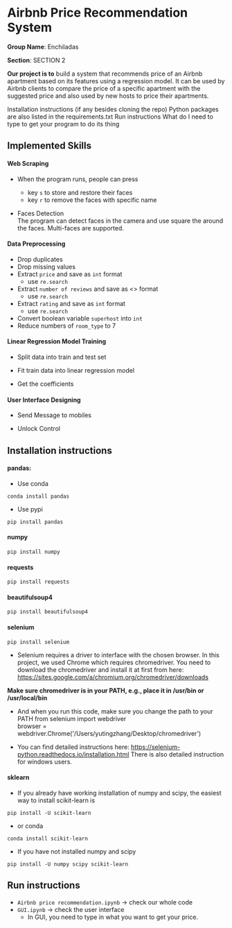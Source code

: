 # Airbnb Price Recommendation System

<b>Group Name</b>: Enchiladas

<b>Section</b>: SECTION 2

<b>Our project is to</b> build a system that recommends price of an Airbnb apartment based on its features using a regression model. It can be used by Airbnb clients to compare the price of 
a specific apartment with the suggested price and also used by new hosts to price their apartments.

Installation instructions (if any besides cloning the repo)
Python packages are also listed in the requirements.txt
Run instructions
What do I need to type to get your program to do its thing


## Implemented Skills
#### Web Scraping
*  
  When the program runs, people can press
  * key `s` to store and restore their faces
  * key `r` to remove the faces with specific name   
  
* Faces Detection  
  The program can detect faces in the camera and use
  square the around the faces. Multi-faces are supported.
 

#### Data Preprocessing
* Drop duplicates
* Drop missing values
* Extract `price` and save as `int` format
  - use `re.search`
* Extract `number of reviews` and save as <> format
  -  use `re.search`
* Extract `rating` and save as `int` format
  - use `re.search`
* Convert boolean variable `superhost` into `int`
* Reduce numbers of `room_type` to 7

#### Linear Regression Model Training
* Split data into train and test set
  
* Fit train data into linear regression model

* Get the coefficients
  

#### User Interface Designing
* Send Message to mobiles  
  
* Unlock Control  
  

## Installation instructions
#### pandas: 
* Use conda
```
conda install pandas
```

* Use pypi
```
pip install pandas
```

#### numpy
```
pip install numpy
```

#### requests
```
pip install requests
```

#### beautifulsoup4
```
pip install beautifulsoup4
```

#### selenium
```
pip install selenium
```
  * Selenium requires a driver to interface with the chosen browser. In this project, we used Chrome which requires chromedriver. You need to download the chromedriver and install it at first from here: https://sites.google.com/a/chromium.org/chromedriver/downloads 

  <b>Make sure chromedriver is in your PATH, e.g., place it in /usr/bin or /usr/local/bin</b>

  * And when you run this code, make sure you change the path to your PATH
from selenium import webdriver  
browser = webdriver.Chrome('/Users/yutingzhang/Desktop/chromedriver')

  * You can find detailed instructions here: https://selenium-python.readthedocs.io/installation.html
There is also detailed instruction for windows users.

#### sklearn
  * If you already have working installation of numpy and scipy, the easiest way to install scikit-learn is
```
pip install -U scikit-learn
```
  * or conda
```
conda install scikit-learn
```

* If you have not installed numpy and scipy
```
pip install -U numpy scipy scikit-learn
```

## Run instructions
* `Airbnb price recommendation.ipynb` -> check our whole code
* `GUI.ipynb` -> check the user interface
  * In GUI, you need to type in what you want to get your price.

